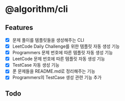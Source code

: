 # @algorithm/cli

## Features

- [x] 문제 풀이를 템플릿들을 생성해주는 CLI
- [x] LeetCode Daily Challenge를 위한 템플릿 자동 생성 기능
- [x] Programmers 문제 번호에 따른 템플릿 자동 생성 기능
- [x] LeetCode 문제 번호에 따른 템플릿 자동 생성 기능
- [x] TestCase 자동 생성 기능
- [x] 푼 문제들을 README.md로 정리해주는 기능
- [x] Programmers의 TestCase 생성 관련 기능 추가

## Todo
